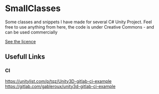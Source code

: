 # SmallClasses

Some classes and snippets I have made for several C# Unity Project.
Feel free to use anything from here, the code is under Creative Commons - and can be used commercially

[See the licence](https://creativecommons.org/licenses/by/4.0/legalcode)

## Usefull Links 
### CI
https://unitylist.com/p/tqz/Unity3D-gitlab-ci-example
https://gitlab.com/gableroux/unity3d-gitlab-ci-example
